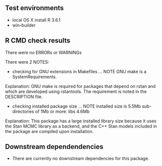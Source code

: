 
## Test environments
* local OS X install R 3.6.1
* win-builder

## R CMD check results
There were no ERRORs or WARNINGs

There were 2 NOTES:

* checking for GNU extensions in Makefiles ... NOTE
  GNU make is a SystemRequirements.

Explanation: GNU make is required for packages that 
depend on rstan and which are developed using rstantools. 
The requirement is noted in the DESCRIPTION file.

* checking installed package size ... NOTE
  installed size is  5.5Mb
  sub-directories of 1Mb or more:
    libs   4.6Mb

Explanation: This package has a large installed library 
size because it uses the Stan MCMC library as a backend, 
and the C++ Stan models included in the package are 
compiled upon installation.


## Downstream dependendencies

* There are currently no downstream dependencies for this package.